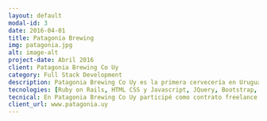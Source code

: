 ```yaml
---
layout: default
modal-id: 3
date: 2016-04-01
title: Patagonia Brewing
img: patagonia.jpg
alt: image-alt
project-date: Abril 2016
client: Patagonia Brewing Co Uy
category: Full Stack Development
description: Patagonia Brewing Co Uy es la primera cervecería en Uruguay de los propietarios de la cerveza Patagonia. El proyecto consta de una aplicación web con el objetivo de registrar la información de los clientes de la cervecería, ofreciendo a cada cliente registrado un cupón de descuentos enviado vía mail al momento del registro.<br/>Por formar parte de una promoción temporal, la plataforma se encuentra hoy en día deshabilitada.
tecnologies: [Ruby on Rails, HTML CSS y Javascript, JQuery, Bootstrap, Postgres, Heroku]
tecnical: En Patagonia Brewing Co Uy participé como contrato freelance por el desarrollo completo de la aplicación, partiendo de un diseño de imagen realizado por diseñadores de la cervecería. Consistió desde el maquetado de la web hasta el desarrollo y deploy de la misma.
client_url: www.patagonia.uy
---
```

